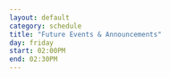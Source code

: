 ```yaml
---
layout: default
category: schedule
title: "Future Events & Announcements"
day: friday
start: 02:00PM
end: 02:30PM
---
```

